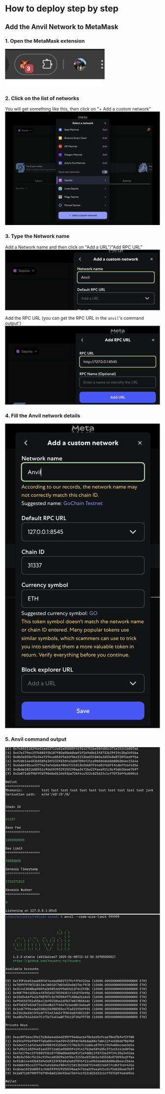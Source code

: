 # How to deploy step by step

## Add the Anvil Network to MetaMask
### 1. Open the MetaMask extension
![Open the MetaMask extension](./images/MetaMask-extension.png)

### 2. Click on the list of networks
You will get something like this, then click on "+ Add a custom network"
![Add a custom network](./images/MetaMask-add-Anvil-network-1.png)

### 3. Type the Network name
Add a Network name and then click on "Add a URL"/"Add RPC URL"
![Add the Network name](./images/MetaMask-add-Anvil-network-2.png)

Add the RPC URL (you can get the RPC URL in the `anvil`'s command output')
![Add the Network name](./images/MetaMask-add-Anvil-network-3.png)

### 4. Fill the Anvil network details
![Add Anvil network details](./images/MetaMask-add-Anvil-network-4.png)

### 5. Anvil command output
![Add Anvil network details](./images/MetaMask-add-Anvil-network-5.png)
![Add Anvil network details](./images/MetaMask-add-Anvil-network-6.png)